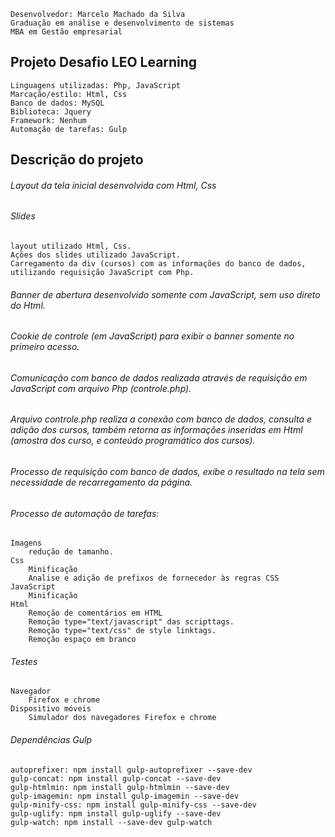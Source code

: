 	Desenvolvedor: Marcelo Machado da Silva
	Graduação em análise e desenvolvimento de sistemas
	MBA em Gestão empresarial

## Projeto Desafio LEO Learning

	Linguagens utilizadas: Php, JavaScript
	Marcação/estilo: Html, Css
	Banco de dados: MySQL
	Biblioteca: Jquery
	Framework: Nenhum
	Automação de tarefas: Gulp


## Descrição do projeto
###### Layout da tela inicial desenvolvida com Html, Css

###### Slides
	layout utilizado Html, Css.
	Ações dos slides utilizado JavaScript.
	Carregamento da div (cursos) com as informações do banco de dados, utilizando requisição JavaScript com Php.

###### Banner de abertura desenvolvido somente com JavaScript, sem uso direto do Html.

###### Cookie de controle (em JavaScript) para exibir o banner somente no primeiro acesso.

###### Comunicação com banco de dados realizada através de requisição em JavaScript com arquivo Php (controle.php).

###### Arquivo controle.php realiza a conexão com banco de dados, consulta e adição dos cursos, também retorna as informações inseridas em Html (amostra dos curso, e conteúdo programático dos cursos).

###### Processo de requisição com banco de dados, exibe o resultado na tela sem necessidade de recarregamento da página.

###### Processo de automação de tarefas: 
	Imagens
		redução de tamanho.
	Css
		Minificação
		Analise e adição de prefixos de fornecedor às regras CSS
	JavaScript
		Minificação
	Html
		Remoção de comentários em HTML
		Remoção type="text/javascript" das scripttags.
		Remoção type="text/css" de style linktags.
		Remoção espaço em branco

###### Testes
	Navegador
		Firefox e chrome
	Dispositivo móveis
		Simulador dos navegadores Firefox e chrome


###### Dependências Gulp
	autoprefixer: npm install gulp-autoprefixer --save-dev
	gulp-concat: npm install gulp-concat --save-dev
	gulp-htmlmin: npm install gulp-htmlmin --save-dev
	gulp-imagemin: npm install gulp-imagemin --save-dev
	gulp-minify-css: npm install gulp-minify-css --save-dev
	gulp-uglify: npm install gulp-uglify --save-dev
	gulp-watch: npm install --save-dev gulp-watch
